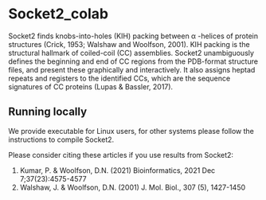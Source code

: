 # Socket2_colab

Socket2 finds knobs-into-holes (KIH) packing between α -helices of protein structures (Crick, 1953; Walshaw and Woolfson, 2001). KIH packing is the structural hallmark of coiled-coil (CC) assemblies. Socket2 unambiguously defines the beginning and end of CC regions from the PDB-format structure files, and present these graphically and interactively. It also assigns heptad repeats and registers to the identified CCs, which are the sequence signatures of CC proteins (Lupas & Bassler, 2017).

## Running locally
We provide executable for Linux users, for other systems please follow the instructions to compile Socket2.

Please consider citing these articles if you use results from Socket2:

1. Kumar, P. & Woolfson, D.N. (2021) Bioinformatics, 2021 Dec 7;37(23):4575-4577
2. Walshaw, J. & Woolfson, D.N. (2001) J. Mol. Biol., 307 (5), 1427-1450
